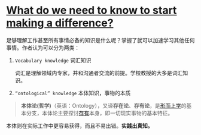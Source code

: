 # [**What do we need to know to start making a difference?**](https://linus.coffee/note/knowledge/)
足够理解工作甚至所有事情必备的知识是什么呢？掌握了就可以加速学习其他任何事情。作者认为可以分为两类：
1. `Vocabulary knowledge` 词汇知识

    词汇是理解领域内专家，并和沟通者交流的前提。学校教授的大多是词汇知识。
2. `“ontological” knowledge` 本体知识，事物的本质

> **本体论(哲学)**（英语：Ontology），又译**存在论**、**存有论**，是[形而上学](https://zh.wikipedia.org/wiki/形而上学)的基本分支，本体论主要探讨[存有](https://zh.wikipedia.org/wiki/存在)本身，即一切现实事物的基本特征。

本体则在实际工作中更容易获得，而且不易出错。**实践出真知。**
